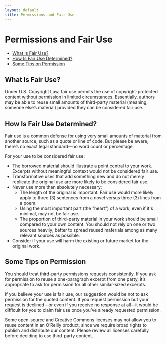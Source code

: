 ```yaml
---
layout: default
title: Permissions and Fair Use
---
```


# Permissions and Fair Use

* <a href="#what_is_fair_use">What Is Fair Use?</a>
* <a href="#how_is_fair_use_determined">How Is Fair Use Determined?</a>
* <a href="#some_tips_on_permission">Some Tips on Permission</a>
  
<section data-type="sect2" id="what_is_fair_use">
<h2>What Is Fair Use?</h2>

<p>Under U.S. Copyright Law, fair use permits the use of copyright-protected content without permission in limited circumstances. Essentially, authors may be able to reuse small amounts of third-party material (meaning, someone else’s material) provided they can be considered fair use.</p>

</section>

<section data-type="sect2" id="how_is_fair_use_determined">
<h2>How Is Fair Use Determined?</h2>

<p>Fair use is a common defense for using very small amounts of material from another source, such as a quote or line of code. But please be aware, there’s no exact legal standard—no word count or percentage.</p>

<p>For your use to be considered fair use:</p>

* The borrowed material should illustrate a point central to your work. Excerpts without meaningful context would not be considered fair use.
* Transformative uses that add something new and do not merely replicate the original use are more likely to be considered fair use.
* Never use more than absolutely necessary:
  * The length of the original is important. Fair use would more likely apply to three (3) sentences from a novel versus three (3) lines from a poem.
  * Using the most important part (the "heart") of a work, even if it's minimal, may not be fair use.
  * The proportion of third-party material in your work should be small compared to your own content. You should not rely on one or two sources heavily; better to spread reused materials among as many relevant sources as possible.
* Consider if your use will harm the existing or future market for the original work.
</section>

<section data-type="sect2" id="some_tips_on_permission">
<h2>Some Tips on Permission</h2>

<p>You should treat third-party permissions requests consistently. If you ask for permission to reuse a one-paragraph excerpt from one party, it’s appropriate to ask for permission for all other similar-sized excerpts.</p>

<p>If you believe your use is fair use, our suggestion would be not to ask permission for the quoted content. If you request permission but your request is declined—or even if you receive no response at all—it would be difficult for you to claim fair use once you’ve already requested permission.</p>
<p>Some open-source and Creative Commons licenses may not allow you to reuse content in an O’Reilly product, since we require broad rights to publish and distribute our content. Please review all licenses carefully before deciding to use third-party content.</p>


</section>
